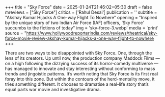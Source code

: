 +++
title = "Sky Force"
date = 2025-01-24T21:46:02+05:30
draft = false
mreviews = ["Sky Force"]
critics = ['Rahul Desai']
publication = ''
subtitle = "Akshay Kumar Hijacks A One-way Flight To Nowhere"
opening = "Inspired by the unique story of two Indian Air Force (IAF) officers, ‘Sky Force’ succumbs to the fictions of today"
img = 'sky-force-3.webp'
media = 'print'
source = "https://www.hollywoodreporterindia.com/reviews/theatrical/sky-force-movie-review-akshay-kumar-hijacks-a-one-way-flight-to-nowhere
+++

There are two ways to be disappointed with Sky Force. One, through the lens of its creators. Up until now, the production company Maddock Films — on a high following the dizzying success of its horror-comedy multiverse — has managed to innovate and stay interesting without conforming to mass trends and jingoistic patterns. It’s worth noting that Sky Force is its first real foray into this zone. But within the contours of the herd-mentality move, it tries something different. It chooses to dramatise a real-life story that’s equal parts war movie and investigative drama.
